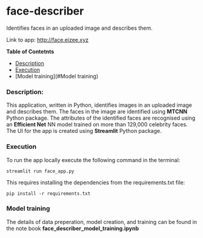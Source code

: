 # face-describer

Identifies faces in an uploaded image and describes them. 

Link to app: http://face.eizee.xyz

**Table of Contetnts**
- [Description](#description)
- [Execution](#execution)
- [Model training](#Model training)

### **Description:**

This application, written in Python, identifies images in an uploaded image and describes them. 
The faces in the image are identified using **MTCNN** Python package. The attributes of the identified
faces are recognised using an **Efficient Net** NN model trained on more than 129,000 celebrity faces. The UI 
for the app is created using **Streamlit** Python package. 

### Execution

To run the app locally execute the following command in the terminal:
```
streamlit run face_app.py
```
This requires installing the dependencies from the requirements.txt file:
```
pip install -r requirements.txt
```

### Model training

The details of data preperation, model creation, and training can be found in the note book 
**face_describer_model_training.ipynb**


